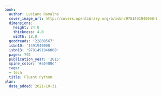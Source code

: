 ```yaml
---
book:
  author: Luciano Ramalho
  cover_image_url: http://covers.openlibrary.org/b/isbn/9781491946008-L.jpg
  dimensions:
    height: 24.0
    thickness: 4.0
    width: 18.0
  goodreads: '22800567'
  isbn10: '1491946008'
  isbn13: '9781491946008'
  pages: 792
  publication_year: '2015'
  spine_color: '#a5488d'
  tags:
  - tech
  title: Fluent Python
plan:
  date_added: 2021-10-31
---
```


